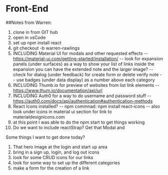 # Front-End

##Notes from Warren: 
1. clone in from GIT hub
2. open in vsCode
3. set up npm install react
4. git checkout -b warren-rawlings
5. INCLUDING Material UI for modals and other requested effects
-- https://material-ui.com/getting-started/installation/
-- look for expansion panels (under surfaces) as a way to show your list of links
inside the expansion you can have the extended note and the larger image?
-- check for dialog (under feedback) for create form or delete verify note
-- use badges (under data display) as a number above each category
6. INCLUDING Thumb.io for preview of websites from list link elements
-- https://www.thum.io/documentation/api/url
7. INCLUDING Auth0 for a way to do username and password stuff
-- https://auth0.com/docs/api/authentication#authentication-methods
8. React Icons installed?
-- npm commnad: npm install react-icons
-- also look under icons in material ui section for link to materialdesignicons.com
9. at this point I was able to do the npm start to get things working
10. Do we want to include reactStrap? Get that Modal and 

Some things I want to get done today?
1. That hero image at the login and start up area
2. bring in a sign up, login, and log out icons
3. look for some CRUD icons for our links
4. look for some way to set up the different categories
5. make a form for the creation of a link